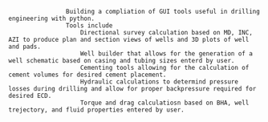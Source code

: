 					Building a compliation of GUI tools useful in drilling engineering with python. 
					Tools include
						Directional survey calculation based on MD, INC, AZI to produce plan and section views of wells and 3D plots of well and pads.
						Well builder that allows for the generation of a well schematic based on casing and tubing sizes enterd by user.
						Cementing tools allowing for the calculation of cement volumes for desired cement placement.
						Hydraulic calculations to determind pressure losses during drilling and allow for proper backpressure required for desired ECD.
						Torque and drag calculatiosn based on BHA, well trejectory, and fluid properties entered by user. 
					
